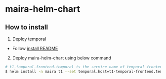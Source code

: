 # maira-helm-chart

## How to install
1. Deploy temporal
  - Follow [install README](scripts/README.md)
2. Deploy maira-helm-chart using below command
```bash
# t1-temporal-frontend.temporal is the service name of temporal frontend '.' temporal namespace.
$ helm install -n maira t1 --set temporal.host=t1-temporal-frontend.temporal .
```
